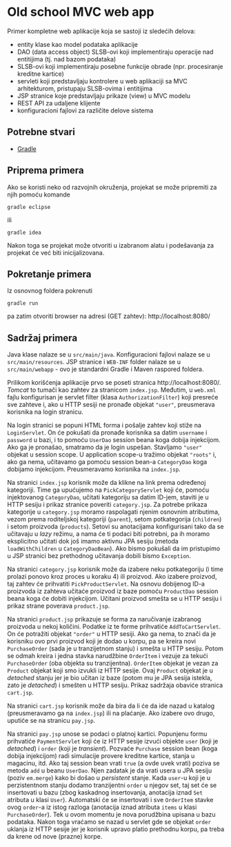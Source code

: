 # Old school MVC web app

Primer kompletne web aplikacije koja se sastoji iz sledećih delova:

* entity klase kao model podataka aplikacije
* DAO (data access object) SLSB-ovi koji implementiraju operacije nad 
  entitijima (tj. nad bazom podataka)
* SLSB-ovi koji implementiraju posebne funkcije obrade (npr. procesiranje 
  kreditne kartice)
* servleti koji predstavljaju kontrolere u web aplikaciji sa MVC arhitekturom, 
  pristupaju SLSB-ovima i entitijima
* JSP stranice koje predstavljaju prikaze (view) u MVC modelu
* REST API za udaljene klijente
* konfiguracioni fajlovi za različite delove sistema

## Potrebne stvari

* [Gradle](https://gradle.org)

## Priprema primera

Ako se koristi neko od razvojnih okruženja, projekat se može pripremiti 
za njih pomoću komande

`gradle eclipse`

ili 

`gradle idea`

Nakon toga se projekat može otvoriti u izabranom alatu i podešavanja za 
projekat će već biti inicijalizovana.

## Pokretanje primera

Iz osnovnog foldera pokrenuti

`gradle run`

pa zatim otvoriti browser na adresi (GET zahtev): http://localhost:8080/

## Sadržaj primera

Java klase nalaze se u `src/main/java`. Konfiguracioni fajlovi nalaze se
u `src/main/resources`. JSP stranice i `WEB-INF` folder nalaze se u 
`src/main/webapp` - ovo je standardni Gradle i Maven raspored foldera.

Prilikom korišćenja aplikacije prvo se poseti stranica http://localhost:8080/. 
*Tomcat* to tumači kao zahtev za stranicom `index.jsp`. Međutim, u 
`web.xml` fajlu konfigurisan je servlet filter (klasa `AuthorizationFilter`) 
koji presreće sve zahteve i, ako u HTTP sesiji ne pronađe objekat `"user"`, 
preusmerava korisnika na login stranicu.

Na login stranici se popuni HTML forma i pošalje zahtev koji stiže na 
`LoginServlet`. On će pokušati da pronađe korisnika sa datim `username` i 
`password` u bazi, i to pomoću `UserDao` session beana koga dobija injekcijom. 
Ako ga je pronašao, smatramo da je login uspešan. Stavljamo `"user"` objekat 
u session scope. U application scope-u tražimo objekat `"roots"` i, ako ga 
nema, učitavamo ga pomoću session bean-a `CategoryDao` koga dobijamo 
injekcijom. Preusmeravamo korisnika na `index.jsp`.

Na stranici `index.jsp` korisnik može da klikne na link prema određenoj 
kategoriji. Time ga upućujemo na `PickCategoryServlet` koji će, pomoću 
injektovanog `CategoryDao`, učitati kategoriju sa datim ID-jem, staviti je u 
HTTP sesiju i prikaz stranice poveriti `category.jsp`. Za potrebe prikaza 
kategorije u `category.jsp` moramo raspolagati njenim osnovnim atributima, 
vezom prema roditeljskoj kategoriji (`parent`), setom potkategorija 
(`children`) i setom proizvoda (`products`). Setovi su anotacijama 
konfigurisani tako da se učitavaju u *lazy* režimu, a nama će ti podaci biti 
potrebni, pa ih moramo eksplicitno učitati dok još imamo aktivnu JPA sesiju 
(metoda `loadWithChildren` u `CategoryDaoBean`). Ako bismo pokušali da im 
pristupimo u JSP stranici bez prethodnog učitavanja dobili bismo `Exception`.

Na stranici `category.jsp` korisnik može da izabere neku potkategoriju (i 
time prolazi ponovo kroz proces u koraku 4) ili proizvod. Ako izabere proizvod, 
taj zahtev će prihvatiti `PickProductServlet`. Na osnovu dobijenog ID-a 
proizvoda iz zahteva učitaće proizvod iz baze pomoću `ProductDao` session 
beana koga će dobiti injekcijom. Učitani proizvod smešta se u HTTP sesiju i 
prikaz strane poverava `product.jsp`.

Na stranici `product.jsp` prikazuje se forma za naručivanje izabranog proizvoda
u nekoj količini. Podatke iz te forme prihvatiće `AddToCartServlet`. On će 
potražiti objekat `"order"` u HTTP sesiji. Ako ga nema, to znači da je 
korisniku ovo prvi proizvod koji je dodao u korpu, pa se kreira novi 
`PurchaseOrder` (sada je u tranzijetnom stanju) i smešta u HTTP sesiju. Potom 
se odmah kreira i jedna stavka narudžbine `OrderItem` i vezuje za tekući 
`PurchaseOrder` (oba objekta su tranzijentna). `OrderItem` objekat je vezan za 
`Product` objekat koji smo izvukli iz HTTP sesije. Ovaj `Product` objekat je u 
*detached* stanju jer je bio učitan iz baze (potom mu je JPA sesija istekla, 
zato je *detached*) i smešten u HTTP sesiju. Prikaz sadržaja obaviće stranica 
`cart.jsp`.

Na stranici `cart.jsp` korisnik može da bira da li će da ide nazad u katalog 
(preusmeravamo ga na `index.jsp`) ili na plaćanje. Ako izabere ovo drugo, 
uputiće se na stranicu `pay.jsp`.

Na stranici `pay.jsp` unose se podaci o platnoj kartici. Popunjenu formu 
prihvatiće `PaymentServlet` koji će iz HTTP sesije izvući objekte `user` 
(koji je *detached*) i `order` (koji je *transient*). Pozvaće `Purchase` 
session bean (koga dobija injekcijom) radi simulacije provere kreditne 
kartice, stanja u magacinu, itd. Ako taj session bean vrati `true` (a ovde 
uvek vrati) poziva se metoda `add` u beanu `UserDao`. Njen zadatak je da 
vrati usera u JPA sesiju (poziv `em.merge`) kako bi došao u *persistent* 
stanje. Kada `user`-u koji je u perzistentnom stanju dodamo tranzijentni 
`order` u njegov set, taj set će se insertovati u bazu (zbog kaskadnog 
insertovanja, anotacija iznad `Set` atributa u klasi `User`). Automatski će 
se insertovati i sve `OrderItem` stavke ovog `order`-a iz istog razloga 
(anotacija iznad atributa `items` u klasi `PurchaseOrder`). Tek u ovom 
momentu je nova porudžbina upisana u bazu podataka. Nakon toga vraćamo se 
nazad u servlet gde se objekat `order` uklanja iz HTTP sesije jer je 
korisnik upravo platio prethodnu korpu, pa treba da krene od nove (prazne) 
korpe. 
